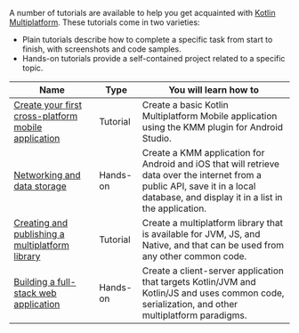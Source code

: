 [//]: # (title: Tutorials for Kotlin Multiplatform)

A number of tutorials are available to help you get acquainted with [Kotlin Multiplatform](mpp-intro.md). These tutorials come in two varieties:

* Plain tutorials describe how to complete a specific task from start to finish, with screenshots and code samples.
* Hands-on tutorials provide a self-contained project related to a specific topic.

| Name                                                                                                                                            | Type | You will learn how to |
|-------------------------------------------------------------------------------------------------------------------------------------------------|------|---------------------|
| [Create your first cross-platform mobile application](multiplatform-mobile-create-first-app.md)                             | Tutorial | Create a basic Kotlin Multiplatform Mobile application using the KMM plugin for Android Studio. |
| [Networking and data storage](https://play.kotlinlang.org/hands-on/Networking%20and%20Data%20Storage%20with%20Kotlin%20Multiplatfrom%20Mobile/) | Hands-on | Create a KMM application for Android and iOS that will retrieve data over the internet from a public API, save it in a local database, and display it in a list in the application.|
| [Creating and publishing a multiplatform library](multiplatform-library.md)                                                                     | Tutorial | Create a multiplatform library that is available for JVM, JS, and Native, and that can be used from any other common code. |
| [Building a full-stack web application](https://play.kotlinlang.org/hands-on/Full%20Stack%20Web%20App%20with%20Kotlin%20Multiplatform/)         | Hands-on | Create a client-server application that targets Kotlin/JVM and Kotlin/JS and uses common code, serialization, and other multiplatform paradigms.|

